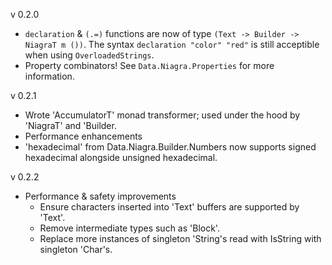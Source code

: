 v 0.2.0

- `declaration` & `(.=)` functions are now of type `(Text -> Builder -> NiagraT m ())`. The syntax `declaration "color" "red"` is still acceptible when using `OverloadedStrings`.
- Property combinators! See `Data.Niagra.Properties` for more information.

v 0.2.1

- Wrote 'AccumulatorT' monad transformer; used under the hood by 'NiagraT' and 'Builder.
- Performance enhancements
- 'hexadecimal' from Data.Niagra.Builder.Numbers now supports signed hexadecimal alongside unsigned hexadecimal.

v 0.2.2

- Performance & safety improvements
	- Ensure characters inserted into 'Text' buffers are supported by 'Text'.
	- Remove intermediate types such as 'Block'.
	- Replace more instances of singleton 'String's read with IsString with singleton 'Char's.